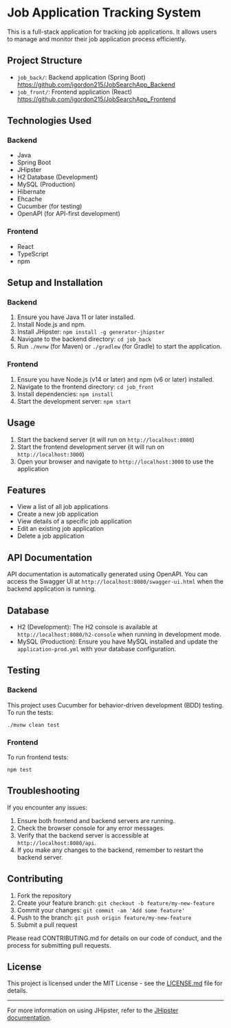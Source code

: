 # Job Application Tracking System

This is a full-stack application for tracking job applications. It allows users to manage and monitor their job application process efficiently.

## Project Structure

- `job_back/`: Backend application (Spring Boot)
  https://github.com/igordon215/JobSearchApp_Backend
- `job_front/`: Frontend application (React)
  https://github.com/igordon215/JobSearchApp_Frontend

## Technologies Used

### Backend

- Java
- Spring Boot
- JHipster
- H2 Database (Development)
- MySQL (Production)
- Hibernate
- Ehcache
- Cucumber (for testing)
- OpenAPI (for API-first development)

### Frontend

- React
- TypeScript
- npm

## Setup and Installation

### Backend

1. Ensure you have Java 11 or later installed.
2. Install Node.js and npm.
3. Install JHipster: `npm install -g generator-jhipster`
4. Navigate to the backend directory: `cd job_back`
5. Run `./mvnw` (for Maven) or `./gradlew` (for Gradle) to start the application.

### Frontend

1. Ensure you have Node.js (v14 or later) and npm (v6 or later) installed.
2. Navigate to the frontend directory: `cd job_front`
3. Install dependencies: `npm install`
4. Start the development server: `npm start`

## Usage

1. Start the backend server (it will run on `http://localhost:8080`)
2. Start the frontend development server (it will run on `http://localhost:3000`)
3. Open your browser and navigate to `http://localhost:3000` to use the application

## Features

- View a list of all job applications
- Create a new job application
- View details of a specific job application
- Edit an existing job application
- Delete a job application

## API Documentation

API documentation is automatically generated using OpenAPI. You can access the Swagger UI at `http://localhost:8080/swagger-ui.html` when the backend application is running.

## Database

- H2 (Development): The H2 console is available at `http://localhost:8080/h2-console` when running in development mode.
- MySQL (Production): Ensure you have MySQL installed and update the `application-prod.yml` with your database configuration.

## Testing

### Backend

This project uses Cucumber for behavior-driven development (BDD) testing. To run the tests:

```
./mvnw clean test
```

### Frontend

To run frontend tests:

```
npm test
```

## Troubleshooting

If you encounter any issues:

1. Ensure both frontend and backend servers are running.
2. Check the browser console for any error messages.
3. Verify that the backend server is accessible at `http://localhost:8080/api`.
4. If you make any changes to the backend, remember to restart the backend server.

## Contributing

1. Fork the repository
2. Create your feature branch: `git checkout -b feature/my-new-feature`
3. Commit your changes: `git commit -am 'Add some feature'`
4. Push to the branch: `git push origin feature/my-new-feature`
5. Submit a pull request

Please read CONTRIBUTING.md for details on our code of conduct, and the process for submitting pull requests.

## License

This project is licensed under the MIT License - see the [LICENSE.md](LICENSE.md) file for details.

---

For more information on using JHipster, refer to the [JHipster documentation](https://www.jhipster.tech/documentation-archive/v8.7.1).
